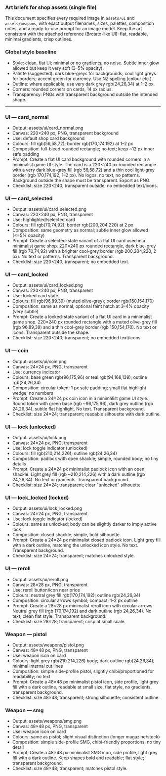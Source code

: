 ### Art briefs for shop assets (single file)

This document specifies every required image in `assets/ui` and `assets/weapons`, with exact output filenames, sizes, palettes, composition notes, and a ready-to-use prompt for an image model. Keep the art consistent with the attached reference (Brotato-like UI): flat, readable, minimal gradients, crisp outlines.

### Global style baseline
- Style: clean, flat UI; minimal or no gradients; no noise. Subtle inner glow allowed but keep it very soft (3–5% opacity).
- Palette (suggested): dark blue-greys for backgrounds; cool light greys for borders; accent green for currency. Use NZ spelling (colour etc.).
- Outline: where applicable, use very dark grey rgb(24,26,34) at 1–2 px.
- Corners: rounded corners on cards, 14 px radius.
- Transparency: PNGs with transparent background outside the intended shape.

---

### UI — card_normal
- Output: assets/ui/card_normal.png
- Canvas: 220×240 px, PNG, transparent background
- Use: default shop card background
- Colours: fill rgb(56,58,72); border rgb(170,174,192) at 1–2 px
- Composition: full-bleed rounded rectangle; no text; keep ~12 px inner safe padding
- Prompt: Create a flat UI card background with rounded corners in a minimalist game UI style. The card is a 220×240 px rounded rectangle with a very dark blue-grey fill (rgb 56,58,72) and a thin cool light-grey border (rgb 170,174,192, 1–2 px). No logos, no text, no patterns. Background outside the shape must be transparent. Export as PNG.
- Checklist: size 220×240; transparent outside; no embedded text/icons.

### UI — card_selected
- Output: assets/ui/card_selected.png
- Canvas: 220×240 px, PNG, transparent
- Use: highlighted/selected card
- Colours: fill rgb(70,74,92); border rgb(200,204,220) at 2 px
- Composition: same geometry as normal; subtle inner glow allowed (<=5% opacity)
- Prompt: Create a selected-state variant of a flat UI card used in a minimalist game shop. 220×240 px rounded rectangle, dark blue-grey fill (rgb 70,74,92) with a brighter cool-grey border (rgb 200,204,220, 2 px). No text or patterns. Transparent background.
- Checklist: size 220×240; transparent; no embedded text.

### UI — card_locked
- Output: assets/ui/card_locked.png
- Canvas: 220×240 px, PNG, transparent
- Use: locked card state
- Colours: fill rgb(96,89,39) (muted olive-grey); border rgb(150,154,170)
- Composition: same as normal; optional faint hatch at 3–4% opacity (very subtle)
- Prompt: Create a locked-state variant of a flat UI card in a minimalist game shop. 220×240 px rounded rectangle with a muted olive-grey fill (rgb 96,89,39) and a thin cool-grey border (rgb 150,154,170). No text or icons. Transparent outside the shape.
- Checklist: size 220×240; transparent; no embedded text/icons.

### UI — coin
- Output: assets/ui/coin.png
- Canvas: 24×24 px, PNG, transparent
- Use: currency indicator
- Colours: base green rgb(96,175,96) or teal rgb(94,168,139); outline rgb(24,26,34)
- Composition: circular token; 1 px safe padding; small flat highlight wedge; no numbers
- Prompt: Create a 24×24 px coin icon in a minimalist game UI style. Round token with green base (rgb ~96,175,96), dark grey outline (rgb 24,26,34), subtle flat highlight. No text. Transparent background.
- Checklist: size 24×24; transparent; readable silhouette with dark outline.

### UI — lock (unlocked)
- Output: assets/ui/lock.png
- Canvas: 24×24 px, PNG, transparent
- Use: lock toggle indicator (unlocked)
- Colours: fill rgb(210,214,226); outline rgb(24,26,34)
- Composition: padlock with open shackle; simple, rounded body; no tiny details
- Prompt: Create a 24×24 px minimalist padlock icon with an open shackle. Light grey fill (rgb ~210,214,226) with a dark outline (rgb 24,26,34). No text or gradients. Transparent background.
- Checklist: size 24×24; transparent; clear "unlocked" silhouette.

### UI — lock_locked (locked)
- Output: assets/ui/lock_locked.png
- Canvas: 24×24 px, PNG, transparent
- Use: lock toggle indicator (locked)
- Colours: same as unlocked; body can be slightly darker to imply active lock
- Composition: closed shackle; simple, bold silhouette
- Prompt: Create a 24×24 px minimalist closed padlock icon. Light grey fill with a dark outline, matching the unlocked icon style. No text. Transparent background.
- Checklist: size 24×24; transparent; matches unlocked style.

### UI — reroll
- Output: assets/ui/reroll.png
- Canvas: 28×28 px, PNG, transparent
- Use: reroll button/icon near price
- Colours: neutral grey fill rgb(170,174,192); outline rgb(24,26,34)
- Composition: circular arrows symbol; compact; 1–2 px outline
- Prompt: Create a 28×28 px minimalist reroll icon with circular arrows. Neutral grey fill (rgb 170,174,192) and dark outline (rgb 24,26,34). No text, clean flat style. Transparent background.
- Checklist: size 28×28; transparent; crisp at small scale.

### Weapon — pistol
- Output: assets/weapons/pistol.png
- Canvas: 48×48 px, PNG, transparent
- Use: weapon icon on card
- Colours: light grey rgb(210,214,226) body; dark outline rgb(24,26,34); minimal internal cut lines
- Composition: simple side-profile pistol, slightly chibi/proportioned for readability; no text
- Prompt: Create a 48×48 px minimalist pistol icon, side profile, light grey fill with a dark outline, readable at small size, flat style, no gradients, transparent background.
- Checklist: size 48×48; transparent; strong silhouette; consistent outline.

### Weapon — smg
- Output: assets/weapons/smg.png
- Canvas: 48×48 px, PNG, transparent
- Use: weapon icon on card
- Colours: same as pistol; slight visual distinction (longer magazine/stock)
- Composition: simple side-profile SMG, chibi-friendly proportions, no tiny detail
- Prompt: Create a 48×48 px minimalist SMG icon, side profile, light grey fill with a dark outline. Keep shapes bold and readable; flat style; transparent background.
- Checklist: size 48×48; transparent; matches pistol style.